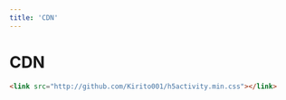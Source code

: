 ```yaml
---
title: 'CDN'
---
```


# CDN

``` html
<link src="http://github.com/Kirito001/h5activity.min.css"></link>
```